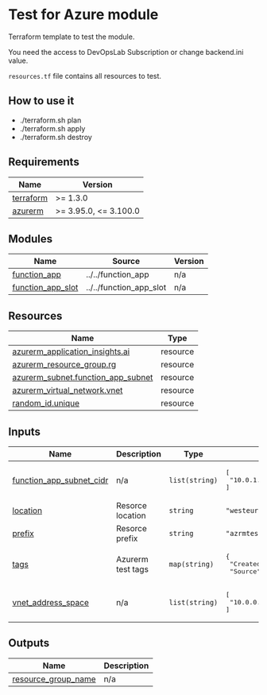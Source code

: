 # Test for Azure module

Terraform template to test the module.

You need the access to DevOpsLab Subscription or change backend.ini value.

`resources.tf` file contains all resources to test.

## How to use it
- ./terraform.sh plan
- ./terraform.sh apply
- ./terraform.sh destroy
<!-- BEGINNING OF PRE-COMMIT-TERRAFORM DOCS HOOK -->
## Requirements

| Name | Version |
|------|---------|
| <a name="requirement_terraform"></a> [terraform](#requirement\_terraform) | >= 1.3.0 |
| <a name="requirement_azurerm"></a> [azurerm](#requirement\_azurerm) | >= 3.95.0, <= 3.100.0 |

## Modules

| Name | Source | Version |
|------|--------|---------|
| <a name="module_function_app"></a> [function\_app](#module\_function\_app) | ../../function_app | n/a |
| <a name="module_function_app_slot"></a> [function\_app\_slot](#module\_function\_app\_slot) | ../../function_app_slot | n/a |

## Resources

| Name | Type |
|------|------|
| [azurerm_application_insights.ai](https://registry.terraform.io/providers/hashicorp/azurerm/latest/docs/resources/application_insights) | resource |
| [azurerm_resource_group.rg](https://registry.terraform.io/providers/hashicorp/azurerm/latest/docs/resources/resource_group) | resource |
| [azurerm_subnet.function_app_subnet](https://registry.terraform.io/providers/hashicorp/azurerm/latest/docs/resources/subnet) | resource |
| [azurerm_virtual_network.vnet](https://registry.terraform.io/providers/hashicorp/azurerm/latest/docs/resources/virtual_network) | resource |
| [random_id.unique](https://registry.terraform.io/providers/hashicorp/random/latest/docs/resources/id) | resource |

## Inputs

| Name | Description | Type | Default | Required |
|------|-------------|------|---------|:--------:|
| <a name="input_function_app_subnet_cidr"></a> [function\_app\_subnet\_cidr](#input\_function\_app\_subnet\_cidr) | n/a | `list(string)` | <pre>[<br/>  "10.0.1.0/26"<br/>]</pre> | no |
| <a name="input_location"></a> [location](#input\_location) | Resorce location | `string` | `"westeurope"` | no |
| <a name="input_prefix"></a> [prefix](#input\_prefix) | Resorce prefix | `string` | `"azrmtest"` | no |
| <a name="input_tags"></a> [tags](#input\_tags) | Azurerm test tags | `map(string)` | <pre>{<br/>  "CreatedBy": "Terraform",<br/>  "Source": "https://github.com/pagopa/terraform-azurerm-v3"<br/>}</pre> | no |
| <a name="input_vnet_address_space"></a> [vnet\_address\_space](#input\_vnet\_address\_space) | n/a | `list(string)` | <pre>[<br/>  "10.0.0.0/16"<br/>]</pre> | no |

## Outputs

| Name | Description |
|------|-------------|
| <a name="output_resource_group_name"></a> [resource\_group\_name](#output\_resource\_group\_name) | n/a |
<!-- END OF PRE-COMMIT-TERRAFORM DOCS HOOK -->
